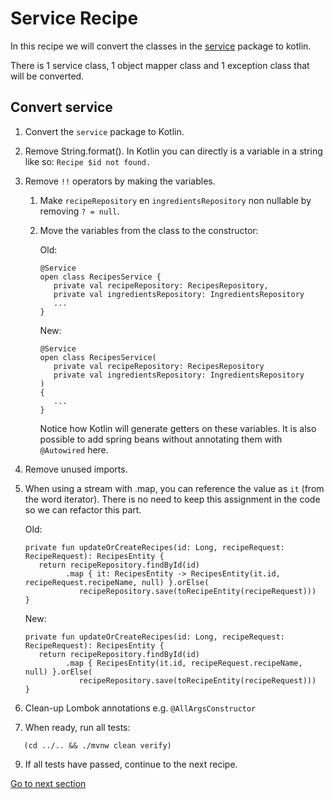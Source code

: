 # Service Recipe

In this recipe we will convert the classes in the [service](../../app/src/main/java/nl/rabobank/kotlinmovement/recipes/service) package to
kotlin.

There is 1 service class, 1 object mapper class and 1 exception class that will be converted.

## Convert service

1) Convert the `service` package to Kotlin.
3) Remove String.format(). In Kotlin you can directly is a variable in a string like so: `Recipe $id not found.`
4) Remove `!!` operators by making the variables.
   1) Make `recipeRepository` en `ingredientsRepository` non nullable by removing `? = null`.
   2) Move the variables from the class to the constructor:

      Old: 
      ```
      @Service
      open class RecipesService {
         private val recipeRepository: RecipesRepository,
         private val ingredientsRepository: IngredientsRepository
         ...
      }
      ```

      New:
      ```
      @Service
      open class RecipesService(
         private val recipeRepository: RecipesRepository
         private val ingredientsRepository: IngredientsRepository
      ) 
      {
         ...
      }
      ```

      Notice how Kotlin will generate getters on these variables. It is also possible to add spring beans without annotating them with `@Autowired` here.

5) Remove unused imports.
6) When using a stream with .map, you can reference the value as `it` (from the word iterator). There is no need to keep this assignment in the code so we can refactor this part.

   Old:
   ```
   private fun updateOrCreateRecipes(id: Long, recipeRequest: RecipeRequest): RecipesEntity {
      return recipeRepository.findById(id)
            .map { it: RecipesEntity -> RecipesEntity(it.id, recipeRequest.recipeName, null) }.orElse(
               recipeRepository.save(toRecipeEntity(recipeRequest)))
   }
   ```

   New:
   ```
   private fun updateOrCreateRecipes(id: Long, recipeRequest: RecipeRequest): RecipesEntity {
      return recipeRepository.findById(id)
            .map { RecipesEntity(it.id, recipeRequest.recipeName, null) }.orElse(
               recipeRepository.save(toRecipeEntity(recipeRequest)))
   }
   ```
7) Clean-up Lombok annotations e.g. `@AllArgsConstructor`
8) When ready, run all tests:
```shell
   (cd ../.. && ./mvnw clean verify)
   ```
9) If all tests have passed, continue to the next recipe.

[Go to next section](../7-test/Recipe.md)
